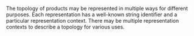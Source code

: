 The topology of products may be represented in multiple ways for different purposes. Each representation has a well-known string identifier and a particular representation context. There may be multiple representation contexts to describe a topology for various uses.

